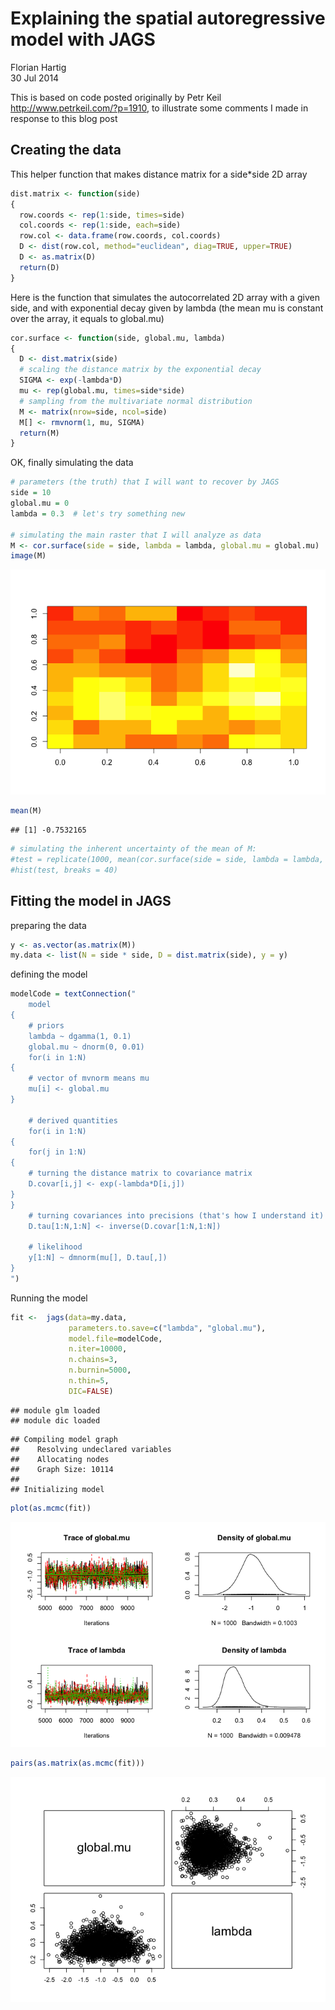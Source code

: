 # Explaining the spatial autoregressive model with JAGS
Florian Hartig  
30 Jul 2014  

This is based on code posted originally by Petr Keil http://www.petrkeil.com/?p=1910, to illustrate some comments I made in response to this blog post 



## Creating the data 

This helper function that makes distance matrix for a side*side 2D array  


```r
dist.matrix <- function(side)
{
  row.coords <- rep(1:side, times=side)
  col.coords <- rep(1:side, each=side)
  row.col <- data.frame(row.coords, col.coords)
  D <- dist(row.col, method="euclidean", diag=TRUE, upper=TRUE)
  D <- as.matrix(D)
  return(D)
}
```

Here is the function that simulates the autocorrelated 2D array with a given side, and with exponential decay given by lambda (the mean mu is constant over the array, it equals to global.mu)


```r
cor.surface <- function(side, global.mu, lambda)
{
  D <- dist.matrix(side)
  # scaling the distance matrix by the exponential decay
  SIGMA <- exp(-lambda*D)
  mu <- rep(global.mu, times=side*side)
  # sampling from the multivariate normal distribution
  M <- matrix(nrow=side, ncol=side)
  M[] <- rmvnorm(1, mu, SIGMA)
  return(M)
}
```

OK, finally simulating the data 


```r
# parameters (the truth) that I will want to recover by JAGS
side = 10
global.mu = 0
lambda = 0.3  # let's try something new

# simulating the main raster that I will analyze as data
M <- cor.surface(side = side, lambda = lambda, global.mu = global.mu)
image(M)
```

![](gaussianAutoregressiveExample_files/figure-html/unnamed-chunk-4-1.png) 

```r
mean(M)
```

```
## [1] -0.7532165
```

```r
# simulating the inherent uncertainty of the mean of M: 
#test = replicate(1000, mean(cor.surface(side = side, lambda = lambda, global.mu = global.mu)))
#hist(test, breaks = 40)
```


## Fitting the model in JAGS

preparing the data


```r
y <- as.vector(as.matrix(M))
my.data <- list(N = side * side, D = dist.matrix(side), y = y)
```

defining the model


```r
modelCode = textConnection("
    model
{
    # priors
    lambda ~ dgamma(1, 0.1) 
    global.mu ~ dnorm(0, 0.01)
    for(i in 1:N)
{
    # vector of mvnorm means mu
    mu[i] <- global.mu
}
    
    # derived quantities
    for(i in 1:N)
{
    for(j in 1:N)
{
    # turning the distance matrix to covariance matrix
    D.covar[i,j] <- exp(-lambda*D[i,j])
}
}
    # turning covariances into precisions (that's how I understand it)
    D.tau[1:N,1:N] <- inverse(D.covar[1:N,1:N])
    
    # likelihood
    y[1:N] ~ dmnorm(mu[], D.tau[,])
}
")
```

Running the model



```r
fit <-  jags(data=my.data, 
             parameters.to.save=c("lambda", "global.mu"),
             model.file=modelCode,
             n.iter=10000,
             n.chains=3,
             n.burnin=5000,
             n.thin=5,
             DIC=FALSE)
```

```
## module glm loaded
## module dic loaded
```

```
## Compiling model graph
##    Resolving undeclared variables
##    Allocating nodes
##    Graph Size: 10114
## 
## Initializing model
```

```r
plot(as.mcmc(fit))
```

![](gaussianAutoregressiveExample_files/figure-html/unnamed-chunk-7-1.png) 

```r
pairs(as.matrix(as.mcmc(fit)))
```

![](gaussianAutoregressiveExample_files/figure-html/unnamed-chunk-7-2.png) 








